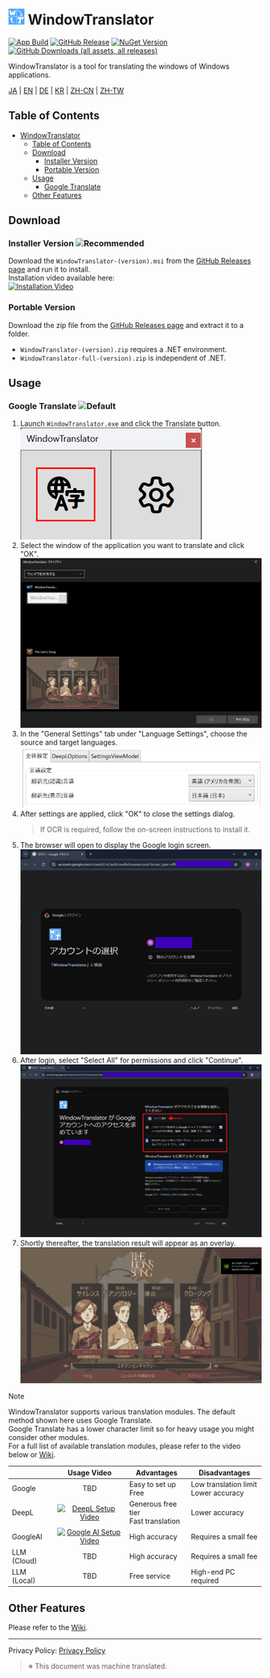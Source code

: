 # <img src="images/wt.png" width="32" > WindowTranslator

[![App Build](https://github.com/Freeesia/WindowTranslator/actions/workflows/dotnet-desktop.yml/badge.svg)](https://github.com/Freeesia/WindowTranslator/actions/workflows/dotnet-desktop.yml)
[![GitHub Release](https://img.shields.io/github/v/release/Freeesia/WindowTranslator)](https://github.com/Freeesia/WindowTranslator/releases/latest)
[![NuGet Version](https://img.shields.io/nuget/v/WindowTranslator.Abstractions)](https://www.nuget.org/packages/WindowTranslator.Abstractions)
[![GitHub Downloads (all assets, all releases)](https://img.shields.io/github/downloads/Freeesia/WindowTranslator/total)](https://github.com/Freeesia/WindowTranslator/releases/latest)

WindowTranslator is a tool for translating the windows of Windows applications.

[JA](README.md) | [EN](README.en.md) | [DE](README.de.md) | [KR](README.kr.md) | [ZH-CN](README.zh-cn.md) | [ZH-TW](README.zh-tw.md)

## Table of Contents
- [ WindowTranslator](#-windowtranslator)
  - [Table of Contents](#table-of-contents)
  - [Download](#download)
    - [Installer Version ](#installer-version-)
    - [Portable Version](#portable-version)
  - [Usage](#usage)
    - [Google Translate ](#google-translate-)
  - [Other Features](#other-features)

## Download
### Installer Version ![Recommended](https://img.shields.io/badge/%E3%82%AA%E3%82%B9%E3%82%B9%E3%83%A1-brightgreen)
Download the `WindowTranslator-(version).msi` from the [GitHub Releases page](https://github.com/Freeesia/WindowTranslator/releases/latest) and run it to install.  
Installation video available here:  
[![Installation Video](https://github.com/user-attachments/assets/b5babc02-715b-43bc-ba97-f23078ffd39b)](https://youtu.be/wvcbCLA9chQ?t=7)

### Portable Version
Download the zip file from the [GitHub Releases page](https://github.com/Freeesia/WindowTranslator/releases/latest) and extract it to a folder.  
- `WindowTranslator-(version).zip` requires a .NET environment.  
- `WindowTranslator-full-(version).zip` is independent of .NET.

## Usage

### Google Translate ![Default](https://img.shields.io/badge/Default-brightgreen)

1. Launch `WindowTranslator.exe` and click the Translate button.  
   ![Translate Button](images/translate.png)
2. Select the window of the application you want to translate and click "OK".  
   ![Window Selection](images/select.png)
3. In the "General Settings" tab under "Language Settings", choose the source and target languages.  
   ![Language Settings](images/language.png)
4. After settings are applied, click "OK" to close the settings dialog.  
   > If OCR is required, follow the on-screen instructions to install it.
5. The browser will open to display the Google login screen.  
   ![Login Screen](images/login.png)
6. After login, select "Select All" for permissions and click "Continue".  
   ![Authorization Screen](images/auth.png)
7. Shortly thereafter, the translation result will appear as an overlay.  
   ![Translation Result](images/result.png)

> [!NOTE]
> WindowTranslator supports various translation modules. The default method shown here uses Google Translate.  
> Google Translate has a lower character limit so for heavy usage you might consider other modules.  
> For a full list of available translation modules, please refer to the video below or [Wiki](https://github.com/Freeesia/WindowTranslator/wiki#translation).
> 
> |         |                                Usage Video                                 | Advantages                    | Disadvantages                        |
> | ------- | :------------------------------------------------------------------------: | ----------------------------- | ------------------------------------ |
> | Google  |                                  TBD                                       | Easy to set up<br/>Free       | Low translation limit<br/>Lower accuracy |
> | DeepL   | [![DeepL Setup Video](https://github.com/user-attachments/assets/4abd512f-cff9-45a8-852b-722641458f0b)](https://youtu.be/D7Yb6rIVPI0) | Generous free tier<br/>Fast translation | Lower accuracy                    |
> | GoogleAI| [![Google AI Setup Video](https://github.com/user-attachments/assets/9d3a91ab-f1aa-4079-be68-622212ab1b68)](https://youtu.be/Oht0z03M91I) | High accuracy                | Requires a small fee                 |
> | LLM (Cloud)|                                TBD                                     | High accuracy                | Requires a small fee                 |
> | LLM (Local)|                                TBD                                     | Free service                 | High-end PC required                 |

## Other Features

Please refer to the [Wiki](https://github.com/Freeesia/WindowTranslator/wiki).

---  
Privacy Policy: [Privacy Policy](PrivacyPolicy.en.md)

> ※ This document was machine translated.